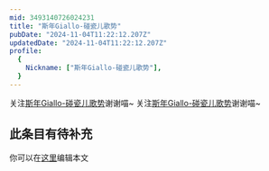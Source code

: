 ```yaml
---
mid: 3493140726024231
title: "斯年Giallo-碰瓷儿歌势"
pubDate: "2024-11-04T11:22:12.207Z"
updatedDate: "2024-11-04T11:22:12.207Z"
profile:
  {
    Nickname: ["斯年Giallo-碰瓷儿歌势"],
  }
---
```


关注[斯年Giallo-碰瓷儿歌势](https://space.bilibili.com/3493140726024231)谢谢喵~ 关注[斯年Giallo-碰瓷儿歌势](https://space.bilibili.com/3493140726024231)谢谢喵~

## 此条目有待补充
你可以在[这里](https://github.com/Yuhanawa/VTuber.ICU/edit/master/src/content/v/斯年Giallo-碰瓷儿歌势/index.md)编辑本文
